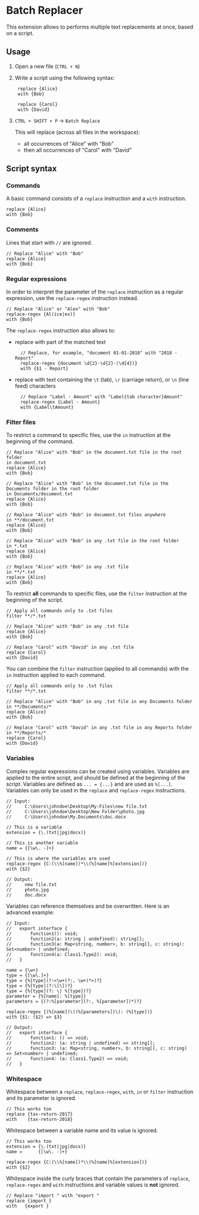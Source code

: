 # Batch Replacer

This extension allows to performs multiple text replacements at once, based on a script.

## Usage

1. Open a new file (`CTRL + N`)
2. Write a script using the following syntax:

        replace {Alice}
        with {Bob}

        replace {Carol}
        with {David}

3. `CTRL + SHIFT + P` -> `Batch Replace`

    This will replace (across all files in the workspace):
    - all occurrences of "Alice" with "Bob"
    - then all occurrences of "Carol" with "David"

## Script syntax

### Commands

A basic command consists of a `replace` instruction and a `with` instruction.

    replace {Alice}
    with {Bob}

### Comments

Lines that start with `//` are ignored.

    // Replace "Alice" with "Bob"
    replace {Alice}
    with {Bob}

### Regular expressions

In order to interpret the parameter of the `replace` instruction as a regular expression, use the `replace-regex`
instruction instead.

    // Replace "Alice" or "Alex" with "Bob"
    replace-regex {Al(ice|ex)}
    with {Bob}

The `replace-regex` instruction also allows to:

- replace with part of the matched text

        // Replace, for example, "document 01-01-2018" with "2018 - Report"
        replace-regex {document \d{2}-\d{2}-(\d{4})}
        with {$1 - Report}

- replace with text containing the `\t` (tab), `\r` (carriage return), or `\n` (line feed) characters

        // Replace "Label - Amount" with "Label{tab character}Amount"
        replace-regex {Label - Amount}
        with {Label\tAmount}

### Filter files

To restrict a command to specific files, use the `in` instruction at the beginning of the command.

    // Replace "Alice" with "Bob" in the document.txt file in the root folder
    in document.txt
    replace {Alice}
    with {Bob}

    // Replace "Alice" with "Bob" in the document.txt file in the Documents folder in the root folder
    in Documents/document.txt
    replace {Alice}
    with {Bob}

    // Replace "Alice" with "Bob" in document.txt files anywhere
    in **/document.txt
    replace {Alice}
    with {Bob}

    // Replace "Alice" with "Bob" in any .txt file in the root folder
    in *.txt
    replace {Alice}
    with {Bob}

    // Replace "Alice" with "Bob" in any .txt file
    in **/*.txt
    replace {Alice}
    with {Bob}

To restrict **all** commands to specific files, use the `filter` instruction at the beginning of the script.

    // Apply all commands only to .txt files
    filter **/*.txt

    // Replace "Alice" with "Bob" in any .txt file
    replace {Alice}
    with {Bob}

    // Replace "Carol" with "David" in any .txt file
    replace {Carol}
    with {David}

You can combine the `filter` instruction (applied to all commands) with the `in` instruction applied to each command.

    // Apply all commands only to .txt files
    filter **/*.txt

    // Replace "Alice" with "Bob" in any .txt file in any Documents folder
    in **/Documents/*
    replace {Alice}
    with {Bob}

    // Replace "Carol" with "David" in any .txt file in any Reports folder
    in **/Reports/*
    replace {Carol}
    with {David}

### Variables

Complex regular expressions can be created using variables. Variables are applied to the entire script, and should be
defined at the beginning of the script. Variables are defined as `... = {...}` and are used as `%[...]`. Variables
can only be used in the `replace` and `replace-regex` instructions.

    // Input:
    //     C:\Users\johndoe\Desktop\My-Files\new file.txt
    //     C:\Users\johndoe\Desktop\New Folder\photo.jpg
    //     C:\Users\johndoe\My.Documents\doc.docx

    // This is a variable
    extension = {\.(txt|jpg|docx)}

    // This is another variable
    name = {[\w\. -]+}

    // This is where the variables are used
    replace-regex {C:(\\%[name])*\\(%[name]%[extension])}
    with {$2}

    // Output:
    //     new file.txt
    //     photo.jpg
    //     doc.docx

Variables can reference themselves and be overwritten. Here is an advanced example:

    // Input:
    //   export interface {
    //       function1(): void;
    //       function2(a: string | undefined): string[];
    //       function3(a: Map<string, number>, b: string[], c: string): Set<number> | undefined;
    //       function4(a: Class1.Type2): void;
    //   }

    name = {\w+}
    type = {[\w\.]+}
    type = {%[type](?:<\w+(?:, \w+)*>)?}
    type = {%[type](?:\[\])?}
    type = {%[type](?: \| %[type])?}
    parameter = {%[name]: %[type]}
    parameters = {(?:%[parameter](?:, %[parameter])*)?}

    replace-regex {(%[name])\((%[parameters])\): (%[type])}
    with {$1: ($2) => $3}

    // Output:
    //   export interface {
    //       function1: () => void;
    //       function2: (a: string | undefined) => string[];
    //       function3: (a: Map<string, number>, b: string[], c: string) => Set<number> | undefined;
    //       function4: (a: Class1.Type2) => void;
    //   }

### Whitespace

Whitespace between a `replace`, `replace-regex`, `with`, `in` or `filter` instruction and its parameter is ignored.

    // This works too
    replace {tax-return-2017}
    with    {tax-return-2018}

Whitespace between a variable name and its value is ignored.

    // This works too
    extension = {\.(txt|jpg|docx)}
    name =      {[\w\. -]+}

    replace-regex {C:(\\%[name])*\\(%[name]%[extension])}
    with {$2}

Whitespace inside the curly braces that contain the parameters of `replace`, `replace-regex` and `with` instructions and
variable values is **not** ignored.

    // Replace "import " with "export "
    replace {import }
    with   {export }